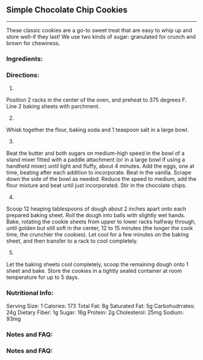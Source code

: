 ## Simple Chocolate Chip Cookies
***
These classic cookies are a go-to sweet treat that are easy to whip up and store well-if they last! We use two kinds of sugar: granulated for crunch and brown for chewiness.


### Ingredients:




### Directions:


1.
Position 2 racks in the center of the oven, and preheat to 375 degrees F. Line 2 baking sheets with parchment.

2.
Whisk together the flour, baking soda and 1 teaspoon salt in a large bowl.

3.
Beat the butter and both sugars on medium-high speed in the bowl of a stand mixer fitted with a paddle attachment (or in a large bowl if using a handheld mixer) until light and fluffy, about 4 minutes. Add the eggs, one at time, beating after each addition to incorporate. Beat in the vanilla. Scrape down the side of the bowl as needed. Reduce the speed to medium, add the flour mixture and beat until just incorporated. Stir in the chocolate chips.

4.
Scoop 12 heaping tablespoons of dough about 2 inches apart onto each prepared baking sheet. Roll the dough into balls with slightly wet hands. Bake, rotating the cookie sheets from upper to lower racks halfway through, until golden but still soft in the center, 12 to 15 minutes (the longer the cook time, the crunchier the cookies). Let cool for a few minutes on the baking sheet, and then transfer to a rack to cool completely.

5. 
Let the baking sheets cool completely, scoop the remaining dough onto 1 sheet and bake. Store the cookies in a tightly sealed container at room temperature for up to 5 days.

### Nutritional Info:

Serving Size: 1
Calories: 173
Total Fat: 8g
Saturated Fat: 5g
Carbohudrrates: 24g
Dietary Fiber: 1g
Sugar: 16g
Protein: 2g
Cholesterol: 25mg
Sodium: 93mg

### Notes and FAQ:


### Notes and FAQ:

